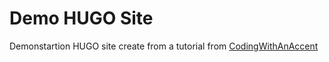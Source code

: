 # Demo HUGO Site
 Demonstartion HUGO site create from a tutorial from [CodingWithAnAccent](http://www.CodingWithAnAccent.com)
